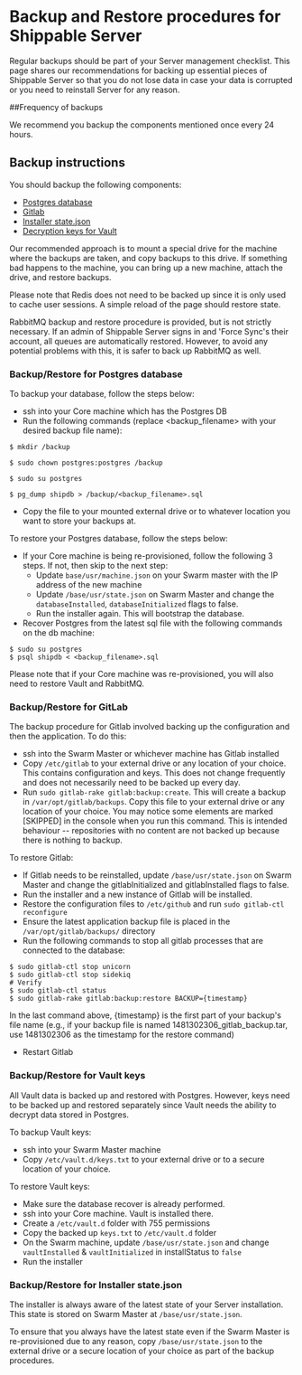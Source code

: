 # Backup and Restore procedures for Shippable Server

Regular backups should be part of your Server management checklist. This page shares our recommendations for backing up essential pieces of Shippable Server so that you do not lose data in case your data is corrupted or you need to reinstall Server for any reason.

##Frequency of backups

We recommend you backup the components mentioned once every 24 hours.


## Backup instructions

You should backup the following components:

* [Postgres database](#backup-Postgres)
* [Gitlab](#backup-Gitlab)
* [Installer state.json](#backup-installer)  
* [Decryption keys for Vault](#backup-vaultKeys)

Our recommended approach is to mount a special drive for the machine where the backups are taken, and copy backups to this drive. If something bad happens to the machine, you can bring up a new machine, attach the drive, and restore backups.

Please note that Redis does not need to be backed up since it is only used to cache user sessions. A simple reload of the page should restore state.

RabbitMQ backup and restore procedure is provided, but is not strictly necessary. If an admin of Shippable Server signs in and 'Force Sync's their account, all queues are automatically restored. However, to avoid any potential problems with this, it is safer to back up RabbitMQ as well.

<a name="backup-Postgres"></a>
### Backup/Restore for Postgres database

To backup your database, follow the steps below:

* ssh into your Core machine which has the Postgres DB
* Run the following commands (replace <backup_filename> with your desired backup file name):

```
$ mkdir /backup

$ sudo chown postgres:postgres /backup

$ sudo su postgres

$ pg_dump shipdb > /backup/<backup_filename>.sql

```

* Copy the file to your mounted external drive or to whatever location you want to store your backups at.

To restore your Postgres database, follow the steps below:

* If your Core machine is being re-provisioned, follow the following 3 steps. If not, then skip to the next step:
    * Update `base/usr/machine.json` on your Swarm master with the IP address of the new machine
    * Update `/base/usr/state.json` on Swarm Master and change the `databaseInstalled`, `databaseInitialized` flags to false.
    * Run the installer again. This will bootstrap the database.
* Recover Postgres from the latest sql file with the following commands on the db machine:

```
$ sudo su postgres
$ psql shipdb < <backup_filename>.sql

```

Please note that if your Core machine was re-provisioned, you will also need to restore Vault and RabbitMQ.

<a name="backup-Gitlab"></a>
### Backup/Restore for GitLab

The backup procedure for Gitlab involved backing up the configuration and then the application. To do this:

* ssh into the Swarm Master or whichever machine has Gitlab installed
* Copy `/etc/gitlab` to your external drive or any location of your choice. This contains configuration and keys. This does not change frequently and does not necessarily need to be backed up every day.
* Run `sudo gitlab-rake gitlab:backup:create`. This will create a backup in `/var/opt/gitlab/backups`. Copy this file to your external drive or any location of your choice. You may notice some elements are marked [SKIPPED] in the console when you run this command. This is intended behaviour -- repositories with no content are not backed up because there is nothing to backup.

To restore Gitlab:

* If Gitlab needs to be reinstalled, update `/base/usr/state.json` on Swarm Master and change the gitlabInitialized and gitlabInstalled flags to false.
* Run the installer and a new instance of Gitlab will be installed.
* Restore the configuration files to `/etc/github` and run `sudo gitlab-ctl reconfigure`
* Ensure the latest application backup file is placed in the `/var/opt/gitlab/backups/` directory
* Run the following commands to stop all gitlab processes that are connected to the database:

```
$ sudo gitlab-ctl stop unicorn
$ sudo gitlab-ctl stop sidekiq
# Verify
$ sudo gitlab-ctl status
$ sudo gitlab-rake gitlab:backup:restore BACKUP={timestamp}

```

In the last command above, {timestamp} is the first part of your backup's file name (e.g., if your backup file is named 1481302306_gitlab_backup.tar, use 1481302306 as the timestamp for the restore command)

* Restart Gitlab

<a name="backup-vaultKeys"></a>
### Backup/Restore for Vault keys

All Vault data is backed up and restored with Postgres. However, keys need to be backed up and restored separately since Vault needs the ability to decrypt data stored in Postgres.

To backup Vault keys:

* ssh into your Swarm Master machine
* Copy `/etc/vault.d/keys.txt` to your external drive or to a secure location of your choice.

To restore Vault keys:

* Make sure the database recover is already performed.
* ssh into your Core machine. Vault is installed there.
* Create a `/etc/vault.d` folder with 755 permissions
* Copy the backed up `keys.txt` to `/etc/vault.d` folder
* On the Swarm machine, update `/base/usr/state.json` and change `vaultInstalled` & `vaultInitialized` in installStatus to `false`  
* Run the installer

<a name="backup-installer"></a>
### Backup/Restore for Installer state.json

The installer is always aware of the latest state of your Server installation. This state is stored on Swarm Master at `/base/usr/state.json`.

To ensure that you always have the latest state even if the Swarm Master is re-provisioned due to any reason, copy `/base/usr/state.json` to the external drive or a secure location of your choice as part of the backup procedures.

